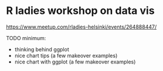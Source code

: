 # R ladies workshop on data vis

https://www.meetup.com/rladies-helsinki/events/264888447/

TODO minimum:

- thinking behind ggplot
- nice chart tips (a few makeover examples)
- nice chart with ggplot (a few makeover examples)

